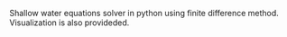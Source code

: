 Shallow water equations solver in python using finite difference method. Visualization is also provideded.
